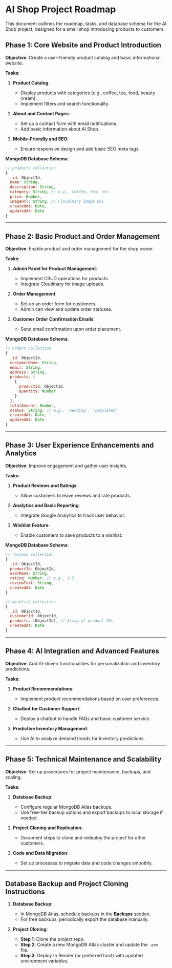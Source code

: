 
# AI Shop Project Roadmap

This document outlines the roadmap, tasks, and database schema for the AI Shop project, designed for a small shop introducing products to customers. 

## Phase 1: Core Website and Product Introduction
**Objective**: Create a user-friendly product catalog and basic informational website.

**Tasks**:
1. **Product Catalog**:
   - Display products with categories (e.g., coffee, tea, food, beauty cream).
   - Implement filters and search functionality.

2. **About and Contact Pages**:
   - Set up a contact form with email notifications.
   - Add basic information about AI Shop.

3. **Mobile-Friendly and SEO**:
   - Ensure responsive design and add basic SEO meta tags.

**MongoDB Database Schema**:

```javascript
// products collection
{
  _id: ObjectId,
  name: String,
  description: String,
  category: String, // e.g., coffee, tea, etc.
  price: Number,
  imageUrl: String, // Cloudinary image URL
  createdAt: Date,
  updatedAt: Date
}
```

---

## Phase 2: Basic Product and Order Management
**Objective**: Enable product and order management for the shop owner.

**Tasks**:
1. **Admin Panel for Product Management**:
   - Implement CRUD operations for products.
   - Integrate Cloudinary for image uploads.

2. **Order Management**:
   - Set up an order form for customers.
   - Admin can view and update order statuses.

3. **Customer Order Confirmation Emails**:
   - Send email confirmation upon order placement.

**MongoDB Database Schema**:

```javascript
// orders collection
{
  _id: ObjectId,
  customerName: String,
  email: String,
  address: String,
  products: [
    {
      productId: ObjectId,
      quantity: Number
    }
  ],
  totalAmount: Number,
  status: String, // e.g., 'pending', 'completed'
  createdAt: Date,
  updatedAt: Date
}
```

---

## Phase 3: User Experience Enhancements and Analytics
**Objective**: Improve engagement and gather user insights.

**Tasks**:
1. **Product Reviews and Ratings**:
   - Allow customers to leave reviews and rate products.

2. **Analytics and Basic Reporting**:
   - Integrate Google Analytics to track user behavior.

3. **Wishlist Feature**:
   - Enable customers to save products to a wishlist.

**MongoDB Database Schema**:

```javascript
// reviews collection
{
  _id: ObjectId,
  productId: ObjectId,
  userName: String,
  rating: Number, // e.g., 1-5
  reviewText: String,
  createdAt: Date
}

// wishlist collection
{
  _id: ObjectId,
  customerId: ObjectId,
  products: [ObjectId], // Array of product IDs
  createdAt: Date
}
```

---

## Phase 4: AI Integration and Advanced Features
**Objective**: Add AI-driven functionalities for personalization and inventory predictions.

**Tasks**:
1. **Product Recommendations**:
   - Implement product recommendations based on user preferences.

2. **Chatbot for Customer Support**:
   - Deploy a chatbot to handle FAQs and basic customer service.

3. **Predictive Inventory Management**:
   - Use AI to analyze demand trends for inventory predictions.

---

## Phase 5: Technical Maintenance and Scalability
**Objective**: Set up procedures for project maintenance, backups, and scaling.

**Tasks**:
1. **Database Backup**:
   - Configure regular MongoDB Atlas backups.
   - Use free-tier backup options and export backups to local storage if needed.

2. **Project Cloning and Replication**:
   - Document steps to clone and redeploy the project for other customers.

3. **Code and Data Migration**:
   - Set up processes to migrate data and code changes smoothly.

---

## Database Backup and Project Cloning Instructions

1. **Database Backup**:
   - In MongoDB Atlas, schedule backups in the **Backups** section.
   - For free backups, periodically export the database manually.

2. **Project Cloning**:
   - **Step 1**: Clone the project repo.
   - **Step 2**: Create a new MongoDB Atlas cluster and update the `.env` file.
   - **Step 3**: Deploy to Render (or preferred host) with updated environment variables.